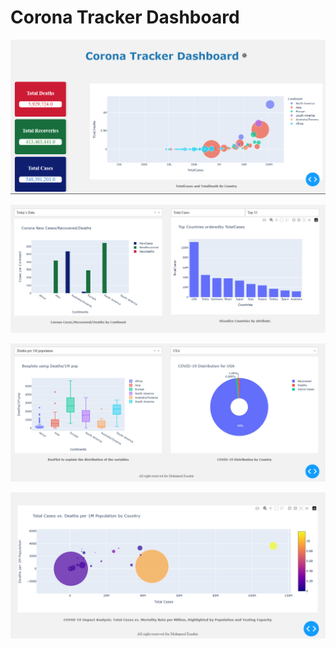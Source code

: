 # Corona Tracker Dashboard

![image_1](./assets/images/1.png)

![image_2](./assets/images/2.png)

![image_3](./assets/images/3.png)

![image_4](./assets/images/4.png)

